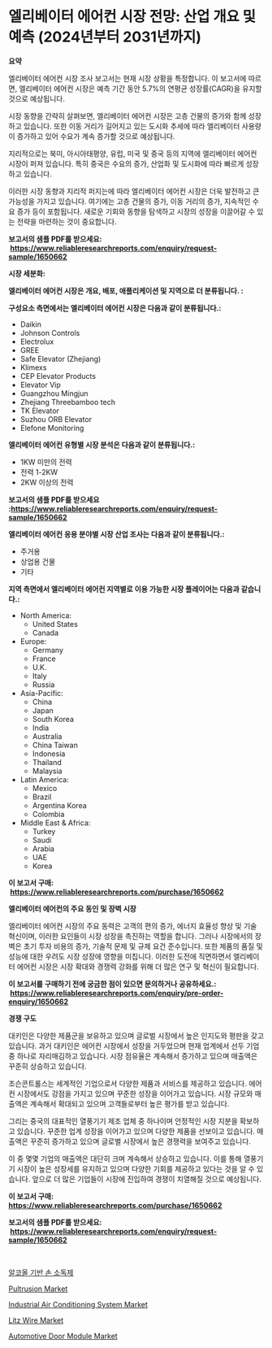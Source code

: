 <p><h1>엘리베이터 에어컨 시장 전망: 산업 개요 및 예측 (2024년부터 2031년까지)</h1></p><p><strong>요약</strong></p>
<p><p>엘리베이터 에어컨 시장 조사 보고서는 현재 시장 상황을 특정합니다. 이 보고서에 따르면, 엘리베이터 에어컨 시장은 예측 기간 동안 5.7%의 연평균 성장률(CAGR)을 유지할 것으로 예상됩니다.</p><p>시장 동향을 간략히 살펴보면, 엘리베이터 에어컨 시장은 고층 건물의 증가와 함께 성장하고 있습니다. 또한 이동 거리가 길어지고 있는 도시화 추세에 따라 엘리베이터 사용량이 증가하고 있어 수요가 계속 증가할 것으로 예상됩니다.</p><p>지리적으로는 북미, 아시아태평양, 유럽, 미국 및 중국 등의 지역에 엘리베이터 에어컨 시장이 퍼져 있습니다. 특히 중국은 수요의 증가, 산업화 및 도시화에 따라 빠르게 성장하고 있습니다.</p><p>이러한 시장 동향과 지리적 퍼지는에 따라 엘리베이터 에어컨 시장은 더욱 발전하고 큰 가능성을 가지고 있습니다. 여기에는 고층 건물의 증가, 이동 거리의 증가, 지속적인 수요 증가 등이 포함됩니다. 새로운 기회와 동향을 탐색하고 시장의 성장을 이끌어갈 수 있는 전략을 마련하는 것이 중요합니다.</p></p>
<p><strong>보고서의 샘플 PDF를 받으세요: &nbsp;<a href="https://www.reliableresearchreports.com/enquiry/request-sample/1650662">https://www.reliableresearchreports.com/enquiry/request-sample/1650662</a></strong></p>
<p><strong>시장 세분화:</strong></p>
<p><strong> 엘리베이터 에어컨 시장은 개요, 배포, 애플리케이션 및 지역으로 더 분류됩니다. :</strong></p>
<p><strong>구성요소 측면에서는 엘리베이터 에어컨 시장은 다음과 같이 분류됩니다.:</strong></p>
<p><ul><li>Daikin</li><li>Johnson Controls</li><li>Electrolux</li><li>GREE</li><li>Safe Elevator (Zhejiang)</li><li>Klimexs</li><li>CEP Elevator Products</li><li>Elevator Vip</li><li>Guangzhou Mingjun</li><li>Zhejiang Threebamboo tech</li><li>TK Elevator</li><li>Suzhou ORB Elevator</li><li>Elefone Monitoring</li></ul></p>
<p><strong> 엘리베이터 에어컨 유형별 시장 분석은 다음과 같이 분류됩니다.:</strong></p>
<p><ul><li>1KW 미만의 전력</li><li>전력 1-2KW</li><li>2KW 이상의 전력</li></ul></p>
<p><strong>보고서의 샘플 PDF를 받으세요 :<a href="https://www.reliableresearchreports.com/enquiry/request-sample/1650662">https://www.reliableresearchreports.com/enquiry/request-sample/1650662</a></strong></p>
<p><strong> 엘리베이터 에어컨 응용 분야별 시장 산업 조사는 다음과 같이 분류됩니다.:</strong></p>
<p><ul><li>주거용</li><li>상업용 건물</li><li>기타</li></ul></p>
<p><strong>지역 측면에서 엘리베이터 에어컨 지역별로 이용 가능한 시장 플레이어는 다음과 같습니다.:</strong></p>
<p><ul>
    <li>
        North America:
        <ul>
            <li>United States</li>
            <li>Canada</li>
        </ul>
    </li>
    <li>
        Europe:
        <ul>
            <li>Germany</li>
            <li>France</li>
            <li>U.K.</li>
            <li>Italy</li>
            <li>Russia</li>
        </ul>
    </li>
    <li>
        Asia-Pacific:
        <ul>
            <li>China</li>
            <li>Japan</li>
            <li>South Korea</li>
            <li>India</li>
            <li>Australia</li>
            <li>China Taiwan</li>
            <li>Indonesia</li>
            <li>Thailand</li>
            <li>Malaysia</li>
        </ul>
    </li>
    <li>
        Latin America:
        <ul>
            <li>Mexico</li>
            <li>Brazil</li>
            <li>Argentina Korea</li>
            <li>Colombia</li>
        </ul>
    </li>
    <li>
        Middle East & Africa:
        <ul>
            <li>Turkey</li>
            <li>Saudi</li>
            <li>Arabia</li>
            <li>UAE</li>
            <li>Korea</li>
        </ul>
    </li>
    </ul></p>
<p><strong>이 보고서 구매: &nbsp;<a href="https://www.reliableresearchreports.com/purchase/1650662">https://www.reliableresearchreports.com/purchase/1650662</a></strong></p>
<p><strong>엘리베이터 에어컨의 주요 동인 및 장벽 시장</strong></p>
<p><p>엘리베이터 에어컨 시장의 주요 동력은 고객의 편의 증가, 에너지 효율성 향상 및 기술 혁신이며, 이러한 요인들이 시장 성장을 촉진하는 역할을 합니다. 그러나 시장에서의 장벽은 초기 투자 비용의 증가, 기술적 문제 및 규제 요건 준수입니다. 또한 제품의 품질 및 성능에 대한 우려도 시장 성장에 영향을 미칩니다. 이러한 도전에 직면하면서 엘리베이터 에어컨 시장은 시장 확대와 경쟁력 강화를 위해 더 많은 연구 및 혁신이 필요합니다.</p></p>
<p><strong>이 보고서를 구매하기 전에 궁금한 점이 있으면 문의하거나 공유하세요.: &nbsp;<a href="https://www.reliableresearchreports.com/enquiry/pre-order-enquiry/1650662">https://www.reliableresearchreports.com/enquiry/pre-order-enquiry/1650662</a></strong></p>
<p><strong>경쟁 구도</strong></p>
<p><p>대키인은 다양한 제품군을 보유하고 있으며 글로벌 시장에서 높은 인지도와 평판을 갖고 있습니다. 과거 대키인은 에어컨 시장에서 성장을 거두었으며 현재 업계에서 선두 기업 중 하나로 자리매김하고 있습니다. 시장 점유율은 계속해서 증가하고 있으며 매출액은 꾸준히 상승하고 있습니다.</p><p>조슨콘트롤스는 세계적인 기업으로서 다양한 제품과 서비스를 제공하고 있습니다. 에어컨 시장에서도 강점을 가지고 있으며 꾸준한 성장을 이어가고 있습니다. 시장 규모와 매출액은 계속해서 확대되고 있으며 고객들로부터 높은 평가를 받고 있습니다.</p><p>그리는 중국의 대표적인 열풍기기 제조 업체 중 하나이며 안정적인 시장 지분을 확보하고 있습니다. 꾸준한 업계 성장을 이어가고 있으며 다양한 제품을 선보이고 있습니다. 매출액은 꾸준히 증가하고 있으며 글로벌 시장에서 높은 경쟁력을 보여주고 있습니다.</p><p>이 중 몇몇 기업의 매출액은 대단히 크며 계속해서 상승하고 있습니다. 이를 통해 열풍기기 시장이 높은 성장세를 유지하고 있으며 다양한 기회를 제공하고 있다는 것을 알 수 있습니다. 앞으로 더 많은 기업들이 시장에 진입하여 경쟁이 치열해질 것으로 예상됩니다.</p></p>
<p><strong>이 보고서 구매: &nbsp; <a href="https://www.reliableresearchreports.com/purchase/1650662">https://www.reliableresearchreports.com/purchase/1650662</a></strong></p>
<p><strong>보고서의 샘플 PDF를 받으세요: &nbsp;<a href="https://www.reliableresearchreports.com/enquiry/request-sample/1650662">https://www.reliableresearchreports.com/enquiry/request-sample/1650662</a></strong><strong></strong></p>
<p>&nbsp;</p>
<p><p><a href="https://github.com/KellyLyncyh543964/Market-Research-Report-List-1/blob/main/673907910119.md">알코올 기반 손 소독제</a></p><p><a href="https://shimmer-gardenia-37a.notion.site/Pultrusion-Market-Size-and-Examines-its-Market-Scope-with-a-Primary-Focus-on-Growth-Opportunities--47a2e7979de94b9eb281ebc27f6b588d">Pultrusion Market</a></p><p><a href="https://view.publitas.com/reportprime-1/industrial-air-conditioning-system-market-provides-detailed-segmentation-of-this-market-based-on-type-application-and-region-and-forecast-for-the-period-from-2024-2031/">Industrial Air Conditioning System Market</a></p><p><a href="https://meowing-lemming-dd3.notion.site/Litz-Wire-Market-Size-and-Growth-Market-Segmentation-Regional-and-Country-Breakdowns-and-Market-T-c5fd98fe4dbe4709a58595c50f4277a7">Litz Wire Market</a></p><p><a href="https://issuu.com/reportprime-2/docs/automotive-door-module-market-size-2030.pptx">Automotive Door Module Market</a></p></p>